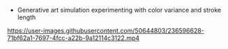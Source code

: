 - Generative art simulation experimenting with color variance and stroke length

https://user-images.githubusercontent.com/50644803/236596628-71bf62a1-7697-4fcc-a22b-9a12114c3122.mp4

